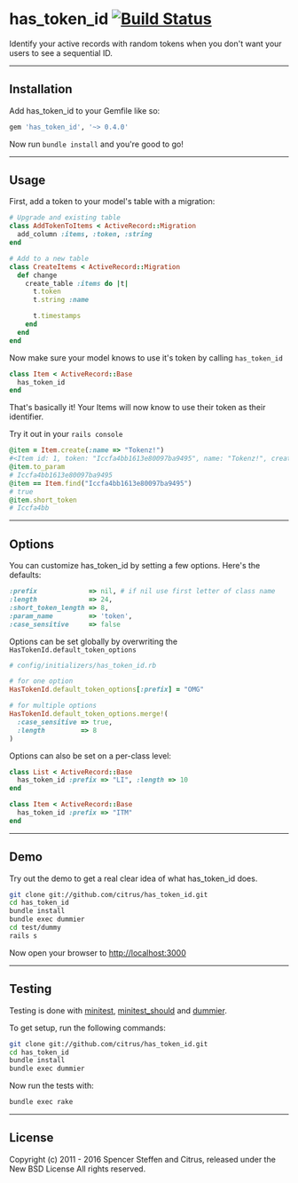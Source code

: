 # has_token_id [![Build Status](https://secure.travis-ci.org/citrus/has_token_id.png)](http://travis-ci.org/citrus/has_token_id)

Identify your active records with random tokens when you don't want your users to see a sequential ID.


------------------------------------------------------------------------------
Installation
------------------------------------------------------------------------------

Add has_token_id to your Gemfile like so:

```ruby
gem 'has_token_id', '~> 0.4.0'
```

Now run `bundle install` and you're good to go!


------------------------------------------------------------------------------
Usage
------------------------------------------------------------------------------

First, add a token to your model's table with a migration:

```ruby
# Upgrade and existing table
class AddTokenToItems < ActiveRecord::Migration
  add_column :items, :token, :string
end

# Add to a new table
class CreateItems < ActiveRecord::Migration
  def change
    create_table :items do |t|
      t.token
      t.string :name

      t.timestamps
    end
  end
end
```


Now make sure your model knows to use it's token by calling `has_token_id`

```ruby
class Item < ActiveRecord::Base
  has_token_id  
end
```

That's basically it! Your Items will now know to use their token as their identifier.

Try it out in your `rails console`

```ruby
@item = Item.create(:name => "Tokenz!")
#<Item id: 1, token: "Iccfa4bb1613e80097ba9495", name: "Tokenz!", created_at: "2012-01-26 20:17:13", updated_at: "2012-01-26 20:17:13">
@item.to_param
# Iccfa4bb1613e80097ba9495
@item == Item.find("Iccfa4bb1613e80097ba9495")
# true
@item.short_token
# Iccfa4bb
```


------------------------------------------------------------------------------
Options
------------------------------------------------------------------------------

You can customize has_token_id by setting a few options. Here's the defaults:

```ruby
:prefix             => nil, # if nil use first letter of class name
:length             => 24,
:short_token_length => 8,
:param_name         => 'token',
:case_sensitive     => false
```


Options can be set globally by overwriting the `HasTokenId.default_token_options`

```ruby
# config/initializers/has_token_id.rb

# for one option
HasTokenId.default_token_options[:prefix] = "OMG"

# for multiple options
HasTokenId.default_token_options.merge!(
  :case_sensitive => true,
  :length         => 8
)
```


Options can also be set on a per-class level:

```ruby
class List < ActiveRecord::Base
  has_token_id :prefix => "LI", :length => 10
end

class Item < ActiveRecord::Base
  has_token_id :prefix => "ITM"
end
```


------------------------------------------------------------------------------
Demo
------------------------------------------------------------------------------

Try out the demo to get a real clear idea of what has_token_id does.

```bash
git clone git://github.com/citrus/has_token_id.git
cd has_token_id
bundle install
bundle exec dummier
cd test/dummy
rails s
```

Now open your browser to [http://localhost:3000](http://localhost:3000)


------------------------------------------------------------------------------
Testing
------------------------------------------------------------------------------

Testing is done with [minitest](https://github.com/seattlerb/minitest), [minitest_should](https://github.com/citrus/minitest_should) and [dummier](https://github.com/citrus/dummier).

To get setup, run the following commands:

```bash
git clone git://github.com/citrus/has_token_id.git
cd has_token_id
bundle install
bundle exec dummier
```

Now run the tests with:

```bash
bundle exec rake
```


------------------------------------------------------------------------------
License
------------------------------------------------------------------------------

Copyright (c) 2011 - 2016 Spencer Steffen and Citrus, released under the New BSD License All rights reserved.
